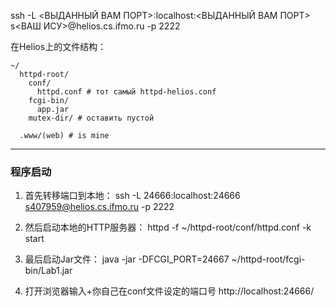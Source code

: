 
ssh -L <ВЫДАННЫЙ ВАМ ПОРТ>:localhost:<ВЫДАННЫЙ ВАМ ПОРТ> s<ВАШ ИСУ>@helios.cs.ifmo.ru -p 2222

在Helios上的文件结构：
```
~/
  httpd-root/
    conf/
      httpd.conf # тот самый httpd-helios.conf
    fcgi-bin/
      app.jar
    mutex-dir/ # оставить пустой
    
  .www/(web) # is mine
```

-----------------------------------------
### 程序启动

1. 首先转移端口到本地：
ssh -L 24666:localhost:24666 s407959@helios.cs.ifmo.ru -p 2222

2. 然后启动本地的HTTP服务器：
httpd -f ~/httpd-root/conf/httpd.conf -k start

3. 最后启动Jar文件：
java -jar -DFCGI_PORT=24667 ~/httpd-root/fcgi-bin/Lab1.jar

4. 打开浏览器输入+你自己在conf文件设定的端口号
http://localhost:24666/